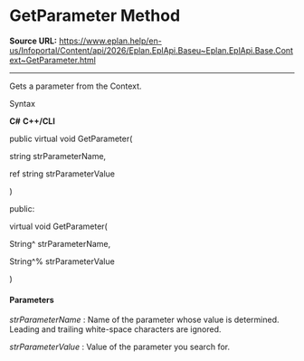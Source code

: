 # GetParameter Method

**Source URL:** https://www.eplan.help/en-us/Infoportal/Content/api/2026/Eplan.EplApi.Baseu~Eplan.EplApi.Base.Context~GetParameter.html

---

Gets a parameter from the Context.

Syntax

**C#**
**C++/CLI**


public virtual void GetParameter( 

   string strParameterName,

   ref string strParameterValue

)

public:

virtual void GetParameter( 

   String^ strParameterName,

   String^% strParameterValue

)


#### Parameters

*strParameterName*
:   Name of the parameter whose value is determined. Leading and trailing white-space characters are ignored.

*strParameterValue*
:   Value of the parameter you search for.
